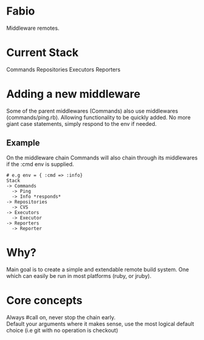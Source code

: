 # Fabio
Middleware remotes.

# Current Stack
Commands
Repositories
Executors
Reporters

# Adding a new middleware
Some of the parent middlewares (Commands) also use middlewares (commands/ping.rb). Allowing functionality to be quickly added. No more giant case statements, simply respond to the env if needed.

## Example
On the middleware chain Commands will also chain through its middlewares if the :cmd env is supplied.
```
# e.g env = { :cmd => :info}
Stack
-> Commands
  -> Ping 
  -> Info *responds*
-> Repositories
  -> CVS
-> Executors
  -> Executor
-> Reporters
  -> Reporter
```


# Why?
Main goal is to create a simple and extendable remote build system. One which can easily be run in most platforms (ruby, or jruby).

# Core concepts
Always #call on, never stop the chain early.  
Default your arguments where it makes sense, use the most logical default choice (i.e git with no operation is checkout)  

